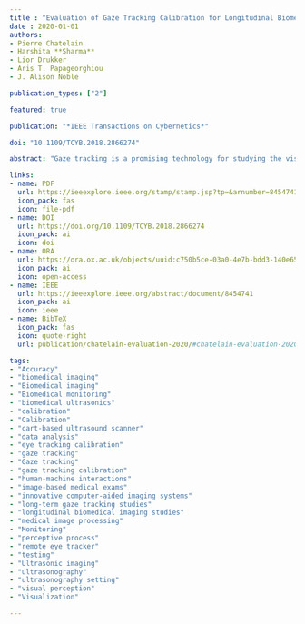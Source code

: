```yaml
---
title : "Evaluation of Gaze Tracking Calibration for Longitudinal Biomedical Imaging Studies"
date : 2020-01-01
authors:
- Pierre Chatelain
- Harshita **Sharma**
- Lior Drukker
- Aris T. Papageorghiou 
- J. Alison Noble

publication_types: ["2"]

featured: true

publication: "*IEEE Transactions on Cybernetics*"

doi: "10.1109/TCYB.2018.2866274"

abstract: "Gaze tracking is a promising technology for studying the visual perception of clinicians during image-based medical exams. It could be used in longitudinal studies to analyze their perceptive process, explore human-machine interactions, and develop innovative computer-aided imaging systems. However, using a remote eye tracker in an unconstrained environment and over time periods of weeks requires a certain guarantee of performance to ensure that collected gaze data are fit for purpose. We report the results of evaluating eye tracking calibration for longitudinal studies. First, we tested the performance of an eye tracker on a cohort of 13 users over a period of one month. For each participant, the eye tracker was calibrated during the first session. The participants were asked to sit in front of a monitor equipped with the eye tracker, but their position was not constrained. Second, we tested the performance of the eye tracker on sonographers positioned in front of a cart-based ultrasound scanner. Experimental results show a decrease of accuracy between calibration and later testing of 0.30 degree and a further degradation over time at a rate of 0.13 degree. month-1. The overall median accuracy was 1.00 degree (50.9 pixels) and the overall median precision was 0.16 degree (8.3 pixels). The results from the ultrasonography setting show a decrease of accuracy of 0.16 degree between calibration and later testing. This slow degradation of gaze tracking accuracy could impact the data quality in long-term studies. Therefore, the results we present here can help in planning such long-term gaze tracking studies."

links:
- name: PDF
  url: https://ieeexplore.ieee.org/stamp/stamp.jsp?tp=&arnumber=8454741
  icon_pack: fas
  icon: file-pdf
- name: DOI
  url: https://doi.org/10.1109/TCYB.2018.2866274
  icon_pack: ai
  icon: doi
- name: ORA
  url: https://ora.ox.ac.uk/objects/uuid:c750b5ce-03a0-4e7b-bdd3-140e65c4bcad
  icon_pack: ai
  icon: open-access
- name: IEEE
  url: https://ieeexplore.ieee.org/abstract/document/8454741
  icon_pack: ai
  icon: ieee
- name: BibTeX
  icon_pack: fas
  icon: quote-right
  url: publication/chatelain-evaluation-2020/#chatelain-evaluation-2020

tags:
- "Accuracy" 
- "biomedical imaging" 
- "Biomedical imaging"
- "Biomedical monitoring"
- "biomedical ultrasonics"
- "calibration"
- "Calibration"
- "cart-based ultrasound scanner"
- "data analysis"
- "eye tracking calibration"
- "gaze tracking"
- "Gaze tracking"
- "gaze tracking calibration"
- "human-machine interactions" 
- "image-based medical exams"
- "innovative computer-aided imaging systems"
- "long-term gaze tracking studies"
- "longitudinal biomedical imaging studies"
- "medical image processing"
- "Monitoring"
- "perceptive process"
- "remote eye tracker" 
- "testing" 
- "Ultrasonic imaging"
- "ultrasonography"
- "ultrasonography setting" 
- "visual perception"
- "Visualization"

---
```

